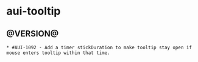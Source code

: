 aui-tooltip
========

@VERSION@
------

	* #AUI-1092 - Add a timer stickDuration to make tooltip stay open if mouse enters tooltip within that time.